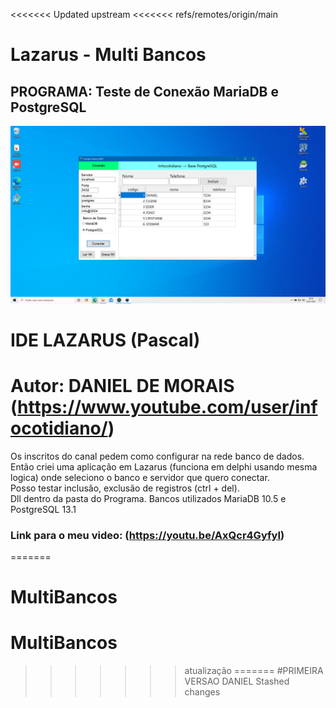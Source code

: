 <<<<<<< Updated upstream
<<<<<<< refs/remotes/origin/main
# Lazarus - Multi Bancos
## PROGRAMA: Teste de Conexão MariaDB e PostgreSQL

![Daniel de Morais - Infocotidiano](./tela.PNG)

# IDE LAZARUS (Pascal)

# Autor: DANIEL DE MORAIS (https://www.youtube.com/user/infocotidiano/)

Os inscritos do canal pedem como configurar na rede banco de dados.<br>
Então criei uma aplicação em Lazarus (funciona em delphi usando mesma logica) onde seleciono o banco e servidor que quero conectar.<br>
Posso testar inclusão, exclusão de registros (ctrl + del).<br>
Dll dentro da pasta do Programa.
Bancos utilizados MariaDB 10.5 e PostgreSQL 13.1

### Link para o meu video: (https://youtu.be/AxQcr4GyfyI)
=======
# MultiBancos
# MultiBancos
>>>>>>> atualização
=======
#PRIMEIRA VERSAO
DANIEL
>>>>>>> Stashed changes

